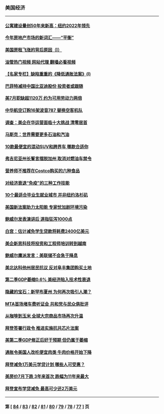 ### 美国经济
---
#### [公寓建设量创50年来新高：纽约2022年领先](../../pages/ncid1078158/n13814200.md?08311645) 
#### [今年房地产市场的新词汇——“平衡”](../../pages/ncid1078158/n13814160.md?08311645) 
#### [美国房租飞涨的背后原因（I）](../../pages/ncid1078158/n13813815.md?08311645) 
#### [油管热门视频 网站代理 翻墙必看视频](http://209.222.30.114:81/youtube.html?08311645)
#### [【名家专栏】缺陷重重的《降低通胀法案》(I)](../../pages/ncid1078158/n13813807.md?08311645) 
#### [巴菲特减持中国比亚迪股份 投资者或跟随](../../pages/ncid1078158/n13813939.md?08311645) 
#### [美7月职缺超1120万 约为可用劳动力两倍](../../pages/ncid1078158/n13813850.md?08311645) 
#### [中华航空订购16架波音787 替换空客机队](../../pages/ncid1078158/n13813785.md?08311645) 
#### [调查：美企在华运营面临十大挑战 清零居首](../../pages/ncid1078158/n13813244.md?08311645) 
#### [马斯克：世界需要更多石油和汽油](../../pages/ncid1078158/n13813187.md?08311645) 
#### [10款最便宜的混动SUV和跨界车 哪款合适你](../../pages/ncid1078158/n13809515.md?08311645) 
#### [弗吉尼亚州长誓言摆脱加州 取消对燃油车禁令](../../pages/ncid1078158/n13812325.md?08311645) 
#### [营养师不推荐在Costco购买的六种食品](../../pages/ncid1078158/n13803881.md?08311645) 
#### [对经济衰退“免疫”的三种工作技能](../../pages/ncid1078158/n13811080.md?08311645) 
#### [10个最适合毕业生就业城市 并非纽约洛杉矶](../../pages/ncid1078158/n13811681.md?08311645) 
#### [美国新法案助力太阳能 专家忧加剧环境污染](../../pages/ncid1078158/n13811356.md?08311645) 
#### [鲍威尔发表演讲后 道指狂泻1000点](../../pages/ncid1078158/n13811019.md?08311645) 
#### [白宫：估计减免学生贷款将耗费2400亿美元](../../pages/ncid1078158/n13810957.md?08311645) 
#### [美企新思科技将投资和工程师培训转到越南](../../pages/ncid1078158/n13810915.md?08311645) 
#### [鲍威尔鹰派发言：美联储不会急于降息](../../pages/ncid1078158/n13810859.md?08311645) 
#### [美北达科他州居民抗议 反对阜丰集团购买土地](../../pages/ncid1078158/n13810771.md?08311645) 
#### [第二季GDP萎缩0.6% 美经济陷入技术性衰退](../../pages/ncid1078158/n13810687.md?08311645) 
#### [隐藏的宝石：新罕布夏州 为何再次吸引人潮？](../../pages/ncid1078158/n13810529.md?08311645) 
#### [MTA首场堵车费听证会 共和党与民众俱批评](../../pages/ncid1078158/n13810470.md?08311645) 
#### [从咖啡到玉米 全球大宗商品市场再次升温](../../pages/ncid1078158/n13810346.md?08311645) 
#### [拜登签署行政令 推进实施抗共芯片法案](../../pages/ncid1078158/n13810148.md?08311645) 
#### [美第二季GDP修正后好于预期 但仍属于萎缩](../../pages/ncid1078158/n13810044.md?08311645) 
#### [通胀令美国人改吃便宜肉类 牛肉价格开始下降](../../pages/ncid1078158/n13809752.md?08311645) 
#### [拜登减免1万美元学贷计划 哪些人可受惠？](../../pages/ncid1078158/n13809400.md?08311645) 
#### [美房价7月下跌 3年来首次 跌幅为11年来最大](../../pages/ncid1078158/n13809389.md?08311645) 
#### [拜登宣布学贷减免 最高可少还2万美元](../../pages/ncid1078158/n13809308.md?08311645) 

---
#### 第 [ [84](./84.md?08311645) / [83](./83.md?08311645) / [82](./82.md?08311645) / [81](./81.md?08311645) / [80](./80.md?08311645) / [79](./79.md?08311645) / [78](./78.md?08311645) / [77](./77.md?08311645) ] 页
